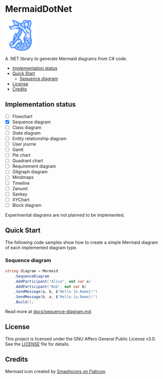 # MermaidDotNet <!-- omit from toc -->

<img src="./mermaid.png" alt="Mermaid icon" width="100"/>

A .NET library to generate Mermaid diagrams from C# code.

- [Implementation status](#implementation-status)
- [Quick Start](#quick-start)
  - [Sequence diagram](#sequence-diagram)
- [License](#license)
- [Credits](#credits)


## Implementation status

- [ ] Flowchart
- [x] Sequence diagram
- [ ] Class diagram
- [ ] State diagram
- [ ] Entity relationship diagram
- [ ] User journe
- [ ] Gantt
- [ ] Pie chart
- [ ] Quadrant chart
- [ ] Requirement diagram
- [ ] Gitgraph diagram
- [ ] Mindmaps
- [ ] Timeline
- [ ] Zenuml
- [ ] Sankey
- [ ] XYChart
- [ ] Block diagram

Experimental diagrams are not planned to be implemented.

## Quick Start

The following code samples show how to create a simple Mermaid diagram of each implemented diagram type.

### Sequence diagram

```csharp
string diagram = Mermaid
    .SequenceDiagram
    .AddParticipant("Alice", out var a)
    .AddParticipant("Bob", out var b)
    .SendMessage(a, b, $"Hello {b.Name}!")
    .SendMessage(b, a, $"Hello {a.Name}!")
    .Build();
```

Read more at [docs/sequence-diagram.md](docs/sequence-diagram.md).

## License

This project is licensed under the GNU Affero General Public License v3.0. See the [LICENSE](LICENSE) file for details.

## Credits

Mermaid icon created by [Smashicons on Flaticon](https://www.flaticon.com/authors/smashicons).